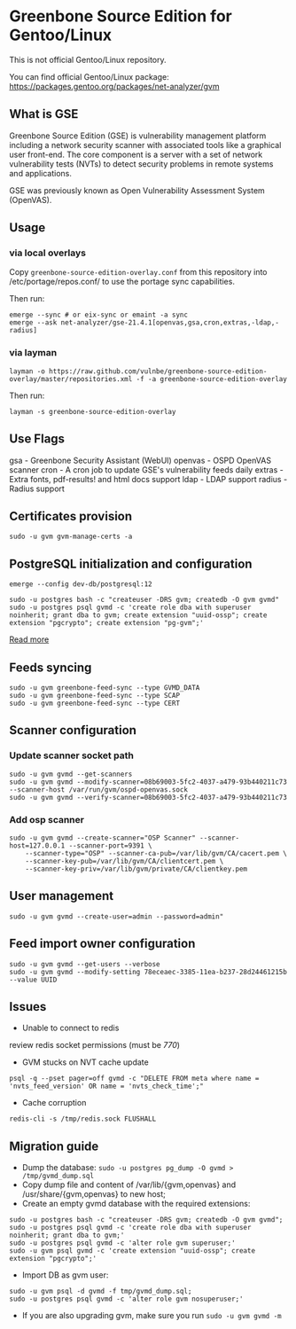 # Greenbone Source Edition for Gentoo/Linux

This is not official Gentoo/Linux repository.

You can find official Gentoo/Linux package:
https://packages.gentoo.org/packages/net-analyzer/gvm

## What is GSE

Greenbone Source Edition (GSE) is vulnerability management platform including a network security scanner with associated tools like a graphical user front-end.
The core component is a server with a set of network vulnerability tests (NVTs) to detect security problems in remote systems and applications.

GSE was previously known as Open Vulnerability Assessment System (OpenVAS).

## Usage

### via local overlays

Copy `greenbone-source-edition-overlay.conf` from this repository into /etc/portage/repos.conf/ to use the portage sync capabilities.

Then run:

```
emerge --sync # or eix-sync or emaint -a sync
emerge --ask net-analyzer/gse-21.4.1[openvas,gsa,cron,extras,-ldap,-radius]
```

### via layman

```
layman -o https://raw.github.com/vulnbe/greenbone-source-edition-overlay/master/repositories.xml -f -a greenbone-source-edition-overlay
```

Then run:

```
layman -s greenbone-source-edition-overlay
```

## Use Flags

gsa - Greenbone Security Assistant (WebUI)
openvas - OSPD OpenVAS scanner
cron - A cron job to update GSE's vulnerability feeds daily
extras - Extra fonts, pdf-results! and html docs support
ldap - LDAP support
radius - Radius support

## Certificates provision

```
sudo -u gvm gvm-manage-certs -a
```

## PostgreSQL initialization and configuration

```
emerge --config dev-db/postgresql:12

sudo -u postgres bash -c "createuser -DRS gvm; createdb -O gvm gvmd"
sudo -u postgres psql gvmd -c 'create role dba with superuser noinherit; grant dba to gvm; create extension "uuid-ossp"; create extension "pgcrypto"; create extension "pg-gvm";'
```

[Read more](https://github.com/greenbone/gvmd/blob/master/INSTALL.md#configure-postgresql-database-backend)

## Feeds syncing

```
sudo -u gvm greenbone-feed-sync --type GVMD_DATA
sudo -u gvm greenbone-feed-sync --type SCAP
sudo -u gvm greenbone-feed-sync --type CERT
```

## Scanner configuration

### Update scanner socket path

```
sudo -u gvm gvmd --get-scanners
sudo -u gvm gvmd --modify-scanner=08b69003-5fc2-4037-a479-93b440211c73 --scanner-host /var/run/gvm/ospd-openvas.sock
sudo -u gvm gvmd --verify-scanner=08b69003-5fc2-4037-a479-93b440211c73
```

### Add osp scanner

```
sudo -u gvm gvmd --create-scanner="OSP Scanner" --scanner-host=127.0.0.1 --scanner-port=9391 \
    --scanner-type="OSP" --scanner-ca-pub=/var/lib/gvm/CA/cacert.pem \
    --scanner-key-pub=/var/lib/gvm/CA/clientcert.pem \
    --scanner-key-priv=/var/lib/gvm/private/CA/clientkey.pem
```

## User management

```
sudo -u gvm gvmd --create-user=admin --password=admin"
```

## Feed import owner configuration

```
sudo -u gvm gvmd --get-users --verbose
sudo -u gvm gvmd --modify-setting 78eceaec-3385-11ea-b237-28d24461215b --value UUID
```

## Issues

- Unable to connect to redis

review redis socket permissions (must be *770*)

- GVM stucks on NVT cache update

`psql -q --pset pager=off gvmd -c "DELETE FROM meta where name = 'nvts_feed_version' OR name = 'nvts_check_time';"`

- Cache corruption

`redis-cli -s /tmp/redis.sock FLUSHALL`


## Migration guide

- Dump the database: `sudo -u postgres pg_dump -O gvmd > /tmp/gvmd_dump.sql`
- Copy dump file and content of /var/lib/{gvm,openvas} and /usr/share/{gvm,openvas} to new host;
- Create an empty gvmd database with the required extensions:

```
sudo -u postgres bash -c "createuser -DRS gvm; createdb -O gvm gvmd";
sudo -u postgres psql gvmd -c 'create role dba with superuser noinherit; grant dba to gvm;'
sudo -u postgres psql gvmd -c 'alter role gvm superuser;'
sudo -u gvm psql gvmd -c 'create extension "uuid-ossp"; create extension "pgcrypto";'
```

- Import DB as gvm user:

```
sudo -u gvm psql -d gvmd -f tmp/gvmd_dump.sql;
sudo -u postgres psql gvmd -c 'alter role gvm nosuperuser;'
```

- If you are also upgrading gvm, make sure you run `sudo -u gvm gvmd -m`
